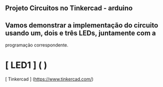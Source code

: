 

##  Projeto Circuitos no Tinkercad - arduino

## Vamos demonstrar a implementação do circuito usando um, dois e três LEDs, juntamente com a 
programação correspondente.


#  [ LED1 ] (  )



[ Tinkercad ] (https://www.tinkercad.com/)
